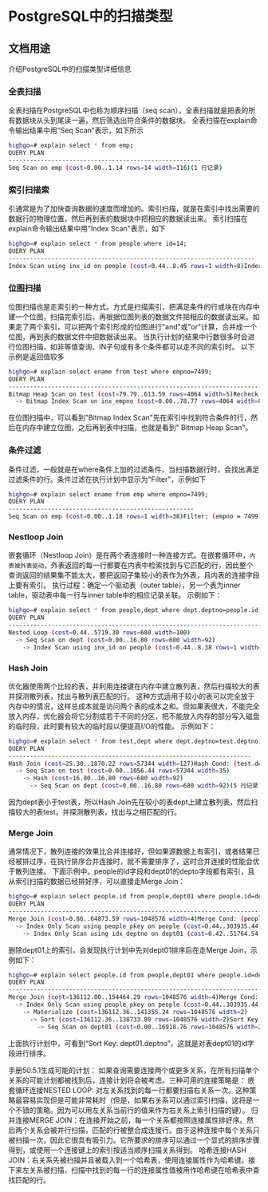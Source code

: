 # PostgreSQL中的扫描类型

## 文档用途

介绍PostgreSQL中的扫描类型详细信息

### 全表扫描

全表扫描在PostgreSQL中也称为顺序扫描（seq scan），全表扫描就是把表的所有数据块从头到尾读一遍，然后筛选出符合条件的数据块。
全表扫描在explain命令输出结果中用“Seq Scan”表示，如下所示

```bash
highgo=# explain select * from emp;
QUERY PLAN
------------------------------------------------------
Seq Scan on emp (cost=0.00..1.14 rows=14 width=116)(1 行记录)
```

### 索引扫描索

引通常是为了加快查询数据的速度而增加的。索引扫描，就是在索引中找出需要的数据行的物理位置，然后再到表的数据块中把相应的数据读出来。 索引扫描在explain命令输出结果中用"Index Scan"表示，如下

```bash
highgo=# explain select * from people where id=14;
QUERY PLAN
---------------------------------------------------------------------
Index Scan using inx_id on people (cost=0.44..8.45 rows=1 width=8)Index Cond: (id = 14)(2 行记录)
```

### 位图扫描

位图扫描也是走索引的一种方式。方式是扫描索引，把满足条件的行或块在内存中建一个位图，扫描完索引后，再根据位图列表的数据文件把相应的数据读出来。如果走了两个索引，可以把两个索引形成的位图进行"and"或"or"计算，合并成一个位图，再到表的数据文件中把数据读出来。 当执行计划的结果中行数很多时会进行位图扫描，如非等值查询、IN子句或有多个条件都可以走不同的索引时。 以下示例是返回值较多

```bash
highgo=# explain select ename from test where empno=7499;
QUERY PLAN
----------------------------------------------------------------------------
Bitmap Heap Scan on test (cost=79.79..613.59 rows=4064 width=5)Recheck Cond: (empno = 7499)
  -> Bitmap Index Scan on inx_empno (cost=0.00..78.77 rows=4064 width=0)Index Cond: (empno = 7499)(4 行记录)
```

在位图扫描中，可以看到"Bitmap Index Scan"先在索引中找到符合条件的行，然后在内存中建立位图，之后再到表中扫描，也就是看到" Bitmap Heap Scan"。 

### 条件过滤

条件过滤，一般就是在where条件上加的过滤条件，当扫描数据行时，会找出满足过滤条件的行。条件过滤在执行计划中显示为"Filter"，示例如下

```bash
highgo=# explain select ename from emp where empno=7499;
QUERY PLAN
----------------------------------------------------
Seq Scan on emp (cost=0.00..1.18 rows=1 width=38)Filter: (empno = 7499)(2 行记录) 
```

### Nestloop Join

嵌套循环（Nestloop Join）是在两个表连接时一种连接方式。在嵌套循环中，`内表被外表驱动`，外表返回的每一行都要在内表中检索找到与它匹配的行，因此整个查询返回的结果集不能太大，要把返回子集较小的表作为外表，且内表的连接字段上要有索引。 执行过程：确定一个驱动表（outer table），另一个表为inner table，驱动表中每一行与inner table中的相应记录关联。 示例如下：

```bash
highgo=# explain select * from people,dept where dept.deptno=people.id;
QUERY PLAN
---------------------------------------------------------------------------
Nested Loop (cost=0.44..5719.30 rows=680 width=100)
  -> Seq Scan on dept (cost=0.00..16.80 rows=680 width=92)
    -> Index Scan using inx_id on people (cost=0.44..8.38 rows=1 width=8)Index Cond: (id = dept.deptno)(4 行记录) 
```

### Hash Join

优化器使用两个比较的表，并利用连接键在内存中建立散列表，然后扫描较大的表并探测散列表，找出与散列表匹配的行。 这种方式适用于较小的表可以完全放于内存中的情况，这样总成本就是访问两个表的成本之和。但如果表很大，不能完全放入内存，优化器会将它分割成若干不同的分区，把不能放入内存的部分写入磁盘的临时段，此时要有较大的临时段以便提高I/O的性能。 示例如下：

```bash
highgo=# explain select * from test,dept where dept.deptno=test.deptno;
QUERY PLAN
--------------------------------------------------------------------
Hash Join (cost=25.30..1870.22 rows=57344 width=127)Hash Cond: (test.deptno = dept.deptno)
  -> Seq Scan on test (cost=0.00..1056.44 rows=57344 width=35)
    -> Hash (cost=16.80..16.80 rows=680 width=92)
      -> Seq Scan on dept (cost=0.00..16.80 rows=680 width=92)(5 行记录) 
```

因为dept表小于test表，所以Hash Join先在较小的表dept上建立散列表，然后扫描较大的表test，并探测散列表，找出与之相匹配的行。 

### Merge Join

通常情况下，散列连接的效果比合并连接好，但如果源数据上有索引，或者结果已经被排过序，在执行排序合并连接时，就不需要排序了，这时合并连接的性能会优于散列连接。 下面示例中，people的id字段和dept01的depto字段都有索引，且从索引扫描的数据已经排好序，可以直接走Merge Join：

```bash
highgo=# explain select people.id from people,dept01 where people.id=dept01.deptno;
QUERY PLAN
-------------------------------------------------------------------------------------------------
Merge Join (cost=0.86..64873.59 rows=1048576 width=4)Merge Cond: (people.id = dept01.deptno)
  -> Index Only Scan using people_pkey on people (cost=0.44..303935.44 rows=10000000 width=4)
    -> Index Only Scan using idx_deptno on dept01 (cost=0.42..51764.54 rows=1048576 width=2)(4 行记录) 
```

删除dept01上的索引，会发现执行计划中先对dept01排序后在走Merge Join，示例如下：

```bash
highgo=# explain select people.id from people,dept01 where people.id=dept01.deptno;
QUERY PLAN
-------------------------------------------------------------------------------------------------
Merge Join (cost=136112.80..154464.29 rows=1048576 width=4)Merge Cond: (people.id = dept01.deptno)
  -> Index Only Scan using people_pkey on people (cost=0.44..303935.44 rows=10000000 width=4)
    -> Materialize (cost=136112.36..141355.24 rows=1048576 width=2)
      -> Sort (cost=136112.36..138733.80 rows=1048576 width=2)Sort Key: dept01.deptno
        -> Seq Scan on dept01 (cost=0.00..16918.76 rows=1048576 width=2)(7 行记录) 
```

上面执行计划中，可看到“Sort Key: dept01.deptno”，这就是对表dept01的id字段进行排序。

手册50.5.1生成可能的计划： 如果查询需要连接两个或更多关系，在所有扫描单个关系的可能计划都被找到后，连接计划将会被考虑。三种可用的连接策略是： 嵌套循环连接NESTED LOOP: 对左关系找到的每一行都要扫描右关系一次。这种策略最容易实现但是可能非常耗时（但是，如果右关系可以通过索引扫描，这将是一个不错的策略。因为可以用左关系当前行的值来作为右关系上索引扫描的键）。 归并连接MERGE JOIN：在连接开始之前，每一个关系都按照连接属性排好序。然后两个关系会被并行扫描，匹配的行被整合成连接行。由于这种连接中每个关系只被扫描一次，因此它很具有吸引力。它所要求的排序可以通过一个显式的排序步骤得到，或使用一个连接键上的索引按适当顺序扫描关系得到。 哈希连接HASH JOIN：右关系先被扫描并且被载入到一个哈希表，使用连接属性作为哈希键。接下来左关系被扫描，扫描中找到的每一行的连接属性值被用作哈希键在哈希表中查找匹配的行。